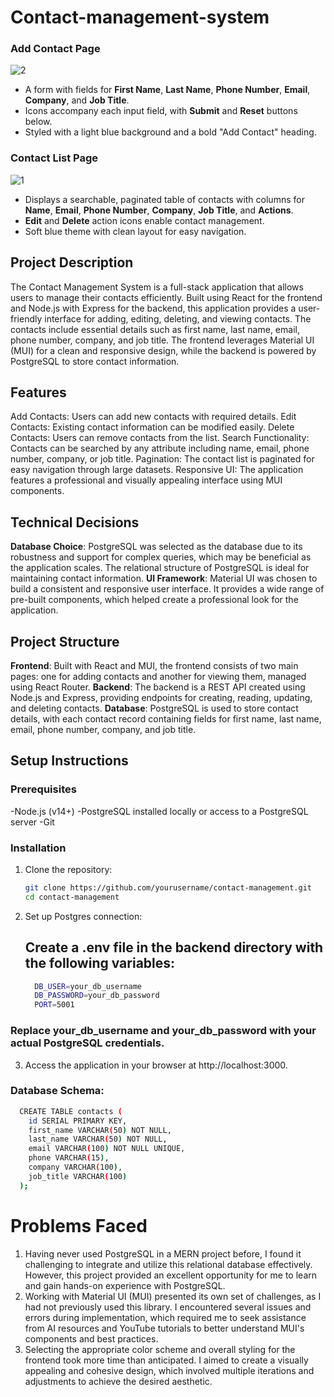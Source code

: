 # Contact-management-system

### Add Contact Page
![2](https://github.com/user-attachments/assets/222c6fd5-9bcb-4190-a8bd-7ef50f94f06d)


- A form with fields for **First Name**, **Last Name**, **Phone Number**, **Email**, **Company**, and **Job Title**.
- Icons accompany each input field, with **Submit** and **Reset** buttons below.
- Styled with a light blue background and a bold "Add Contact" heading.

 ### Contact List Page 
![1](https://github.com/user-attachments/assets/aaeda493-5090-4008-aa9a-6decd943a89f)


- Displays a searchable, paginated table of contacts with columns for **Name**, **Email**, **Phone Number**, **Company**, **Job Title**, and **Actions**.
- **Edit** and **Delete** action icons enable contact management.
- Soft blue theme with clean layout for easy navigation.



## Project Description

The Contact Management System is a full-stack application that allows users to manage their contacts efficiently. Built using React for the frontend and Node.js with Express for the backend, this application provides a user-friendly interface for adding, editing, deleting, and viewing contacts. The contacts include essential details such as first name, last name, email, phone number, company, and job title. The frontend leverages Material UI (MUI) for a clean and responsive design, while the backend is powered by PostgreSQL to store contact information.

## Features

Add Contacts: Users can add new contacts with required details.
Edit Contacts: Existing contact information can be modified easily.
Delete Contacts: Users can remove contacts from the list.
Search Functionality: Contacts can be searched by any attribute including name, email, phone number, company, or job title.
Pagination: The contact list is paginated for easy navigation through large datasets.
Responsive UI: The application features a professional and visually appealing interface using MUI components.

## Technical Decisions

**Database Choice**: PostgreSQL was selected as the database due to its robustness and support for complex queries, which may be beneficial as the application scales. The relational structure of PostgreSQL is ideal for maintaining contact information.
**UI Framework**: Material UI was chosen to build a consistent and responsive user interface. It provides a wide range of pre-built components, which helped create a professional look for the application.

## Project Structure
**Frontend**: Built with React and MUI, the frontend consists of two main pages: one for adding contacts and another for viewing them, managed using React Router.
**Backend**: The backend is a REST API created using Node.js and Express, providing endpoints for creating, reading, updating, and deleting contacts.
**Database**: PostgreSQL is used to store contact details, with each contact record containing fields for first name, last name, email, phone number, company, and job title.

## Setup Instructions

### Prerequisites
-Node.js (v14+)
-PostgreSQL installed locally or access to a PostgreSQL server
-Git

### Installation

1. Clone the repository:
    ```bash
   git clone https://github.com/yourusername/contact-management.git
   cd contact-management
    
2. Set up Postgres connection:
   ## Create a .env file in the backend directory with the following variables:
   ```bash
     DB_USER=your_db_username
     DB_PASSWORD=your_db_password
     PORT=5001
  ### Replace your_db_username and your_db_password with your actual PostgreSQL credentials.

3. Access the application in your browser at http://localhost:3000.

### Database Schema:
  ```bash
    CREATE TABLE contacts (
      id SERIAL PRIMARY KEY,
      first_name VARCHAR(50) NOT NULL,
      last_name VARCHAR(50) NOT NULL,
      email VARCHAR(100) NOT NULL UNIQUE,
      phone VARCHAR(15),
      company VARCHAR(100),
      job_title VARCHAR(100)
    );
```
# Problems Faced
  1) Having never used PostgreSQL in a MERN project before, I found it challenging to integrate and utilize this relational database effectively. However, this project provided an excellent opportunity for me to learn and gain hands-on experience with PostgreSQL.
  2) Working with Material UI (MUI) presented its own set of challenges, as I had not previously used this library. I encountered several issues and errors during implementation, which required me to seek assistance from AI resources and YouTube tutorials to better understand MUI's components and best practices.
  3) Selecting the appropriate color scheme and overall styling for the frontend took more time than anticipated. I aimed to create a visually appealing and cohesive design, which involved multiple iterations and adjustments to achieve the desired aesthetic.
  
     


